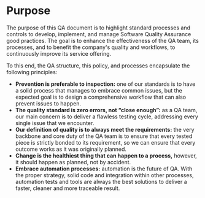 # Purpose

The purpose of this QA document is to highlight standard processes and controls to develop, implement, and manage Software Quality Assurance good practices. The goal is to enhance the effectiveness of the QA team, its processes, and to benefit the company's quality and workflows, to continuously improve its service offering.

To this end, the QA structure, this policy, and processes encapsulate the following principles:

* **Prevention is preferable to inspection:** one of our standards is to have a solid process that manages to embrace common issues, but the expected goal is to design a comprehensive workflow that can also prevent issues to happen.
* **The quality standard is zero errors, not “close enough”:** as a QA team, our main concern is to deliver a flawless testing cycle, addressing every single issue that we encounter.
* **Our definition of quality is to always meet the requirements:** the very backbone and core duty of the QA team is to ensure that every tested piece is strictly bonded to its requirement, so we can ensure that every outcome works as it was originally planned.
* **Change is the healthiest thing that can happen to a process,** however, it should happen as planned, not by accident.
* **Embrace automation processes:**  automation is the future of QA. With the proper strategy, solid code and integration within other processes, automation tests and tools are always the best solutions to deliver a faster, cleaner and more traceable result.


